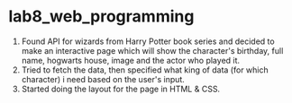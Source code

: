 # lab8_web_programming
 1) Found API for wizards from Harry Potter book series and decided to make an interactive page which will show the character's birthday, full name, hogwarts house, image and the actor who played it. 
 2) Tried to fetch the data, then specified what king of data (for which character) i need based on the user's input.
 3) Started doing the layout for the page in HTML & CSS. 
